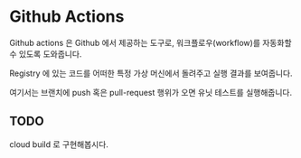 # Github Actions

Github actions 은 Github 에서 제공하는 도구로, 워크플로우(workflow)를 자동화할 수 있도록 도와줍니다.

Registry 에 있는 코드를 어떠한 특정 가상 머신에서 돌려주고 실행 결과를 보여줍니다.

여기서는 브랜치에 push 혹은 pull-request 행위가 오면 유닛 테스트를 실행해줍니다.

## TODO

cloud build 로 구현해봅시다.
